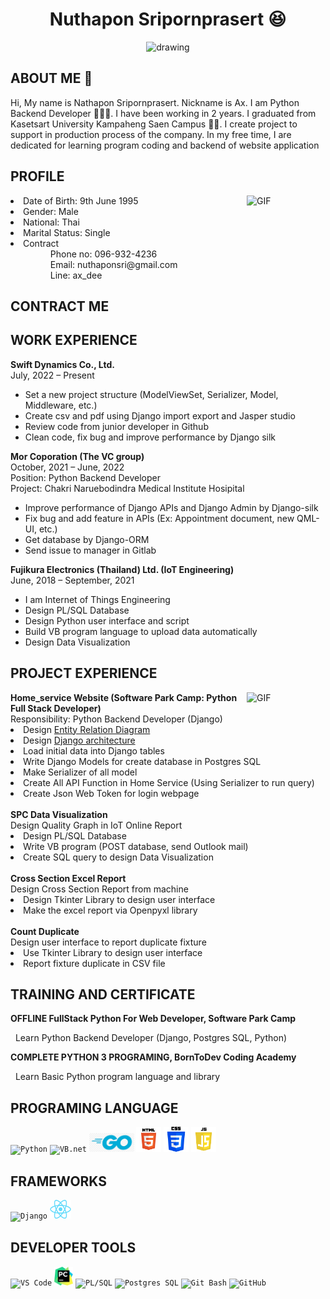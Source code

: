
<h1 align="center">Nuthapon Sripornprasert 😆</h1>
<p align="center">
<img src="picture/my_picture.jpg" alt="drawing" width="240" height="230"/>
</p>

<h2>ABOUT ME 👋</h2>
<p>Hi, My name is Nathapon Sripornprasert. Nickname is Ax. I am Python Backend Developer 👩🏿‍💻. I have been working in 2 years. I graduated from Kasetsart University Kampaheng Saen Campus 👨‍🎓. I create project to support in production process of the company. In my free time, I are dedicated for learning program coding and backend of website application</p>


<h2>PROFILE</h2>
<img align="right" alt="GIF" src="https://raw.githubusercontent.com/rahul-jha98/rahul-jha98/main/techstack.gif" width="25%"/>
<li>Date of Birth: 9th June 1995</li>
<li>Gender: Male</li>
<li>National: Thai</li>
<li>Marital Status: Single</li>
<li>Contract
  <ul>
    <dd>Phone no: 096-932-4236</dd>
    <dd>Email: nuthaponsri@gmail.com</dd>
    <dd>Line: ax_dee</dd>
  </ul>
</li>

<h2>CONTRACT ME</h2>
  
<h2>WORK EXPERIENCE</h2>
<div>
<b>Swift Dynamics Co., Ltd.</b><br/>
July, 2022 – Present
<ul>
  <li>Set a new project structure (ModelViewSet, Serializer, Model, Middleware, etc.)</li>
  <li>Create csv and pdf using Django import export and Jasper studio</li>
  <li>Review code from junior developer in Github</li>
  <li>Clean code, fix bug and improve performance by Django silk</li>
</ul>
</div>

<div>
<b>Mor Coporation (The VC group)</b><br/>
October, 2021 – June, 2022<br/>
Position: Python Backend Developer<br/>
Project: Chakri Naruebodindra Medical Institute Hosipital<br/>
<ul>
  <li>Improve performance of Django APIs and Django Admin by Django-silk</li>
  <li>Fix bug and add feature in APIs (Ex: Appointment document, new QML-UI, etc.)</li>
  <li>Get database by Django-ORM</li>
  <li>Send issue to manager in Gitlab</li>
</ul>
</div>

<div>
<b>Fujikura Electronics (Thailand) Ltd.  (IoT Engineering)</b><br/>
June, 2018 – September, 2021
<ul>
  <li>I am Internet of Things Engineering</li>
  <li>Design PL/SQL Database</li>
  <li>Design Python user interface and script</li>
  <li>Build VB program language to upload data automatically</li>
  <li>Design Data Visualization</li>
</ul>
</div>
    

<h2>PROJECT EXPERIENCE</h2>
<img align="right" alt="GIF" src="https://github.com/abhisheknaiidu/abhisheknaiidu/blob/master/code.gif" width="25%"/>
<div>
  <b>Home_service Website (Software Park Camp: Python Full Stack Developer)</b><br/>
  Responsibility: Python Backend Developer (Django)
    <li>Design <a href="picture/ERD Diagram.png">Entity Relation Diagram</a></li>
    <li>Design <a href="picture/Architecture.png">Django architecture</a></li>
    <li>Load initial data into Django tables</li>
    <li>Write Django Models for create database in Postgres SQL</li>
    <li>Make Serializer of all model</li>
    <li>Create All API Function in Home Service (Using Serializer to run query)</li>
    <li>Create Json Web Token for login webpage</li>
</div>
<br/>
<div>
<b>SPC Data Visualization</b><br/>
Design Quality Graph in IoT Online Report
   <li>Design PL/SQL Database</li>
   <li>Write VB program (POST database, send Outlook mail)</li>
   <li>Create SQL query to design Data Visualization</li>
</div>
<br/>
<div>
<b>Cross Section Excel Report</b><br/>
Design Cross Section Report from machine
   <li>Design Tkinter Library to design user interface</li>
   <li>Make the excel report via Openpyxl library</li>
</div>
<br>
<div>
<b>Count Duplicate</b><br/>
Design user interface to report duplicate fixture
   <li>Use Tkinter Library to design user interface</li>
   <li>Report fixture duplicate in CSV file</li>
</div>

<h2>TRAINING AND CERTIFICATE</h2>
<b>OFFLINE FullStack Python For Web Developer, Software Park Camp</b><br>
<p>&nbsp;&nbsp;Learn Python Backend Developer (Django, Postgres SQL, Python)</p>
<b>COMPLETE PYTHON 3 PROGRAMING, BornToDev Coding Academy</b><br>
<p>&nbsp;&nbsp;Learn Basic Python program language and library</p>

<h2>PROGRAMING LANGUAGE</h2>
<code><img height="30" src="picture/python.png" title="Python"></code>
<code><img height="30" src="picture/vbnet.png" title="VB.net"></code>
<code><img height="30" src="picture/golang.png" title="Golang"></code>
<code><img height="40" src="picture/html.png" title="HTML"></code>
<code><img height="40" src="picture/css.png" title="CSS"></code>
<code><img height="40" src="picture/js.png" title="Javascript"></code>

<h2>FRAMEWORKS</h2>
<code><img height="30" src="picture/django-logo-negative.png" title="Django"></code>
<code><img height="30" src="picture/react.png" title="React"></code>

<h2>DEVELOPER TOOLS</h2>
<code><img height="30" src="picture/vscode.png" title="VS Code"></code>
<code><img height="30" src="picture/pycharm.png" title="PyCharm"></code>
<code><img height="30" src="picture/PLSQL.jpg" title="PL/SQL"></code>
<code><img height="30" src="picture/postgresql.png" title="Postgres SQL"></code>
<code><img height="30" src="picture/git.png" title="Git Bash"></code>
<code><img height="30" src="picture/github.png" title="GitHub"></code>
